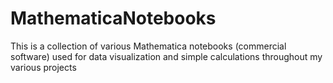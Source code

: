 # MathematicaNotebooks
This is a collection of various Mathematica notebooks (commercial software) used for data visualization and simple calculations throughout my various projects
